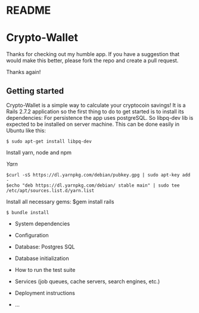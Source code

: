 # README

# Crypto-Wallet #
Thanks for checking out my humble app. If you have a suggestion
that would make this better, please fork the repo and create a pull request.

Thanks again! 


## Getting started ##

Crypto-Wallet is a simple way to calculate your cryptocoin savings! 
It is a Rails 2.7.2 application so the first thing to do to get started is to install its dependencies:
For persistence the app uses postgreSQL. So libpq-dev lib is expected to be installed on server machine. This can be done easily in Ubuntu like this:

    $ sudo apt-get install libpq-dev
    
Install yarn, node and npm
    
*Yarn*

    $curl -sS https://dl.yarnpkg.com/debian/pubkey.gpg | sudo apt-key add -
    $echo "deb https://dl.yarnpkg.com/debian/ stable main" | sudo tee /etc/apt/sources.list.d/yarn.list

Install all necessary gems:
    $gem install rails
  
    $ bundle install
    



    
* System dependencies

* Configuration

* Database: Postgres SQL

* Database initialization

* How to run the test suite

* Services (job queues, cache servers, search engines, etc.)

* Deployment instructions

* ...
